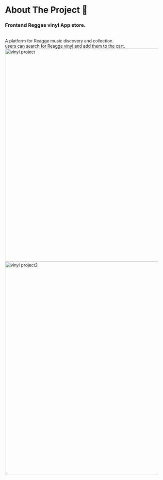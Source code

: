 
<h1>About The Project 🙋</h1>
<h3>Frontend Reggae vinyl App store.</h3></br>
A platform for Reagge music discovery and collection.</br>
users can search for Reagge vinyl and add them to the cart.</br>

<img width="700" alt="vinyl project" src="https://user-images.githubusercontent.com/71568364/199798929-508ff02e-9b98-4755-ad32-3786f4ce06c5.png">



<img width="700" alt="vinyl project2" src="https://user-images.githubusercontent.com/71568364/199799143-ef6aceff-25c4-4b9c-81e6-9fd4a5425ca7.png">
